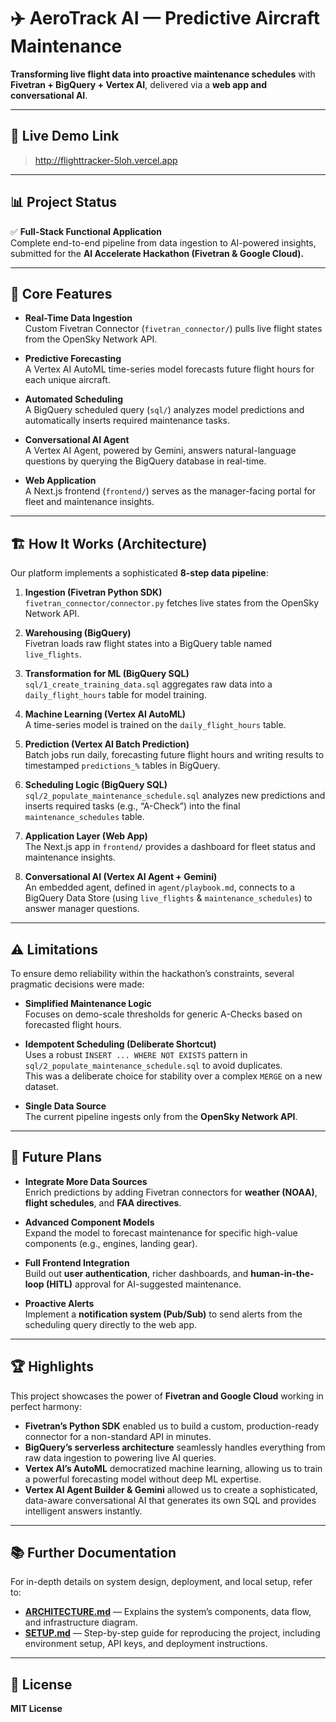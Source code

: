 # ✈️ AeroTrack AI — Predictive Aircraft Maintenance

**Transforming live flight data into proactive maintenance schedules** with **Fivetran + BigQuery + Vertex AI**, delivered via a **web app and conversational AI**.

---

## 🚀 Live Demo Link
> http://flighttracker-5loh.vercel.app

---

## 📊 Project Status

✅ **Full-Stack Functional Application**  
Complete end-to-end pipeline from data ingestion to AI-powered insights, submitted for the **AI Accelerate Hackathon (Fivetran & Google Cloud).**

---

## 🎯 Core Features

- **Real-Time Data Ingestion**  
  Custom Fivetran Connector (`fivetran_connector/`) pulls live flight states from the OpenSky Network API.

- **Predictive Forecasting**  
  A Vertex AI AutoML time-series model forecasts future flight hours for each unique aircraft.

- **Automated Scheduling**  
  A BigQuery scheduled query (`sql/`) analyzes model predictions and automatically inserts required maintenance tasks.

- **Conversational AI Agent**  
  A Vertex AI Agent, powered by Gemini, answers natural-language questions by querying the BigQuery database in real-time.

- **Web Application**  
  A Next.js frontend (`frontend/`) serves as the manager-facing portal for fleet and maintenance insights.

---

## 🏗️ How It Works (Architecture)

Our platform implements a sophisticated **8-step data pipeline**:

1. **Ingestion (Fivetran Python SDK)**  
   `fivetran_connector/connector.py` fetches live states from the OpenSky Network API.

2. **Warehousing (BigQuery)**  
   Fivetran loads raw flight states into a BigQuery table named `live_flights`.

3. **Transformation for ML (BigQuery SQL)**  
   `sql/1_create_training_data.sql` aggregates raw data into a `daily_flight_hours` table for model training.

4. **Machine Learning (Vertex AI AutoML)**  
   A time-series model is trained on the `daily_flight_hours` table.

5. **Prediction (Vertex AI Batch Prediction)**  
   Batch jobs run daily, forecasting future flight hours and writing results to timestamped `predictions_%` tables in BigQuery.

6. **Scheduling Logic (BigQuery SQL)**  
   `sql/2_populate_maintenance_schedule.sql` analyzes new predictions and inserts required tasks (e.g., “A-Check”) into the final `maintenance_schedules` table.

7. **Application Layer (Web App)**  
   The Next.js app in `frontend/` provides a dashboard for fleet status and maintenance insights.

8. **Conversational AI (Vertex AI Agent + Gemini)**  
   An embedded agent, defined in `agent/playbook.md`, connects to a BigQuery Data Store (using `live_flights` & `maintenance_schedules`) to answer manager questions.

---

## ⚠️ Limitations

To ensure demo reliability within the hackathon’s constraints, several pragmatic decisions were made:

- **Simplified Maintenance Logic**  
  Focuses on demo-scale thresholds for generic A-Checks based on forecasted flight hours.

- **Idempotent Scheduling (Deliberate Shortcut)**  
  Uses a robust `INSERT ... WHERE NOT EXISTS` pattern in `sql/2_populate_maintenance_schedule.sql` to avoid duplicates.  
  This was a deliberate choice for stability over a complex `MERGE` on a new dataset.

- **Single Data Source**  
  The current pipeline ingests only from the **OpenSky Network API**.

---

## 🚀 Future Plans

- **Integrate More Data Sources**  
  Enrich predictions by adding Fivetran connectors for **weather (NOAA)**, **flight schedules**, and **FAA directives**.

- **Advanced Component Models**  
  Expand the model to forecast maintenance for specific high-value components (e.g., engines, landing gear).

- **Full Frontend Integration**  
  Build out **user authentication**, richer dashboards, and **human-in-the-loop (HITL)** approval for AI-suggested maintenance.

- **Proactive Alerts**  
  Implement a **notification system (Pub/Sub)** to send alerts from the scheduling query directly to the web app.

---

## 🏆 Highlights

This project showcases the power of **Fivetran and Google Cloud** working in perfect harmony:

- **Fivetran’s Python SDK** enabled us to build a custom, production-ready connector for a non-standard API in minutes.  
- **BigQuery’s serverless architecture** seamlessly handles everything from raw data ingestion to powering live AI queries.  
- **Vertex AI’s AutoML** democratized machine learning, allowing us to train a powerful forecasting model without deep ML expertise.  
- **Vertex AI Agent Builder & Gemini** allowed us to create a sophisticated, data-aware conversational AI that generates its own SQL and provides intelligent answers instantly.

---

## 📚 Further Documentation

For in-depth details on system design, deployment, and local setup, refer to:

- [**ARCHITECTURE.md**](ARCHITECTURE.md) — Explains the system’s components, data flow, and infrastructure diagram.  
- [**SETUP.md**](SETUP.md) — Step-by-step guide for reproducing the project, including environment setup, API keys, and deployment instructions.

---

## 🪪 License

**MIT License**
